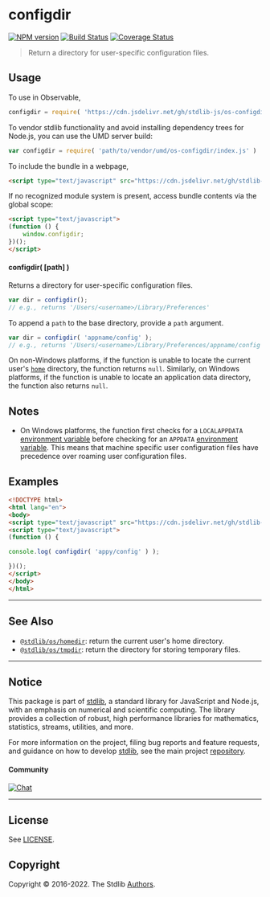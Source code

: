 <!--

@license Apache-2.0

Copyright (c) 2018 The Stdlib Authors.

Licensed under the Apache License, Version 2.0 (the "License");
you may not use this file except in compliance with the License.
You may obtain a copy of the License at

   http://www.apache.org/licenses/LICENSE-2.0

Unless required by applicable law or agreed to in writing, software
distributed under the License is distributed on an "AS IS" BASIS,
WITHOUT WARRANTIES OR CONDITIONS OF ANY KIND, either express or implied.
See the License for the specific language governing permissions and
limitations under the License.

-->

# configdir

[![NPM version][npm-image]][npm-url] [![Build Status][test-image]][test-url] [![Coverage Status][coverage-image]][coverage-url] <!-- [![dependencies][dependencies-image]][dependencies-url] -->

> Return a directory for user-specific configuration files.

<!-- Section to include introductory text. Make sure to keep an empty line after the intro `section` element and another before the `/section` close. -->

<section class="intro">

</section>

<!-- /.intro -->

<!-- Package usage documentation. -->



<section class="usage">

## Usage

To use in Observable,

```javascript
configdir = require( 'https://cdn.jsdelivr.net/gh/stdlib-js/os-configdir@umd/browser.js' )
```

To vendor stdlib functionality and avoid installing dependency trees for Node.js, you can use the UMD server build:

```javascript
var configdir = require( 'path/to/vendor/umd/os-configdir/index.js' )
```

To include the bundle in a webpage,

```html
<script type="text/javascript" src="https://cdn.jsdelivr.net/gh/stdlib-js/os-configdir@umd/browser.js"></script>
```

If no recognized module system is present, access bundle contents via the global scope:

```html
<script type="text/javascript">
(function () {
    window.configdir;
})();
</script>
```

#### configdir( \[path] )

Returns a directory for user-specific configuration files.

```javascript
var dir = configdir();
// e.g., returns '/Users/<username>/Library/Preferences'
```

To append a `path` to the base directory, provide a `path` argument.

```javascript
var dir = configdir( 'appname/config' );
// e.g., returns '/Users/<username>/Library/Preferences/appname/config'
```

On non-Windows platforms, if the function is unable to locate the current user's [`home`][@stdlib/os/homedir] directory, the function returns `null`. Similarly, on Windows platforms, if the function is unable to locate an application data directory, the function also returns `null`.

</section>

<!-- /.usage -->

<!-- Package usage notes. Make sure to keep an empty line after the `section` element and another before the `/section` close. -->

<section class="notes">

## Notes

-   On Windows platforms, the function first checks for a `LOCALAPPDATA` [environment variable][environment-variable-windows] before checking for an `APPDATA` [environment variable][environment-variable-windows]. This means that machine specific user configuration files have precedence over roaming user configuration files.

</section>

<!-- /.notes -->

<!-- Package usage examples. -->

<section class="examples">

## Examples

<!-- eslint no-undef: "error" -->

```html
<!DOCTYPE html>
<html lang="en">
<body>
<script type="text/javascript" src="https://cdn.jsdelivr.net/gh/stdlib-js/os-configdir@umd/browser.js"></script>
<script type="text/javascript">
(function () {

console.log( configdir( 'appy/config' ) );

})();
</script>
</body>
</html>
```

</section>

<!-- /.examples -->



<!-- Section to include cited references. If references are included, add a horizontal rule *before* the section. Make sure to keep an empty line after the `section` element and another before the `/section` close. -->

<section class="references">

</section>

<!-- /.references -->

<!-- Section for related `stdlib` packages. Do not manually edit this section, as it is automatically populated. -->

<section class="related">

* * *

## See Also

-   <span class="package-name">[`@stdlib/os/homedir`][@stdlib/os/homedir]</span><span class="delimiter">: </span><span class="description">return the current user's home directory.</span>
-   <span class="package-name">[`@stdlib/os/tmpdir`][@stdlib/os/tmpdir]</span><span class="delimiter">: </span><span class="description">return the directory for storing temporary files.</span>

</section>

<!-- /.related -->

<!-- Section for all links. Make sure to keep an empty line after the `section` element and another before the `/section` close. -->


<section class="main-repo" >

* * *

## Notice

This package is part of [stdlib][stdlib], a standard library for JavaScript and Node.js, with an emphasis on numerical and scientific computing. The library provides a collection of robust, high performance libraries for mathematics, statistics, streams, utilities, and more.

For more information on the project, filing bug reports and feature requests, and guidance on how to develop [stdlib][stdlib], see the main project [repository][stdlib].

#### Community

[![Chat][chat-image]][chat-url]

---

## License

See [LICENSE][stdlib-license].


## Copyright

Copyright &copy; 2016-2022. The Stdlib [Authors][stdlib-authors].

</section>

<!-- /.stdlib -->

<!-- Section for all links. Make sure to keep an empty line after the `section` element and another before the `/section` close. -->

<section class="links">

[npm-image]: http://img.shields.io/npm/v/@stdlib/os-configdir.svg
[npm-url]: https://npmjs.org/package/@stdlib/os-configdir

[test-image]: https://github.com/stdlib-js/os-configdir/actions/workflows/test.yml/badge.svg?branch=main
[test-url]: https://github.com/stdlib-js/os-configdir/actions/workflows/test.yml?query=branch:main

[coverage-image]: https://img.shields.io/codecov/c/github/stdlib-js/os-configdir/main.svg
[coverage-url]: https://codecov.io/github/stdlib-js/os-configdir?branch=main

<!--

[dependencies-image]: https://img.shields.io/david/stdlib-js/os-configdir.svg
[dependencies-url]: https://david-dm.org/stdlib-js/os-configdir/main

-->

[chat-image]: https://img.shields.io/gitter/room/stdlib-js/stdlib.svg
[chat-url]: https://gitter.im/stdlib-js/stdlib/

[stdlib]: https://github.com/stdlib-js/stdlib

[stdlib-authors]: https://github.com/stdlib-js/stdlib/graphs/contributors

[umd]: https://github.com/umdjs/umd
[es-module]: https://developer.mozilla.org/en-US/docs/Web/JavaScript/Guide/Modules

[deno-url]: https://github.com/stdlib-js/os-configdir/tree/deno
[umd-url]: https://github.com/stdlib-js/os-configdir/tree/umd
[esm-url]: https://github.com/stdlib-js/os-configdir/tree/esm
[branches-url]: https://github.com/stdlib-js/os-configdir/blob/main/branches.md

[stdlib-license]: https://raw.githubusercontent.com/stdlib-js/os-configdir/main/LICENSE

[environment-variable-windows]: https://en.wikipedia.org/wiki/Environment_variable#Windows

<!-- <related-links> -->

[@stdlib/os/homedir]: https://github.com/stdlib-js/os-homedir/tree/umd

[@stdlib/os/tmpdir]: https://github.com/stdlib-js/os-tmpdir/tree/umd

<!-- </related-links> -->

</section>

<!-- /.links -->
